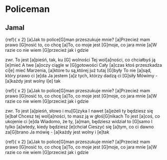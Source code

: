 # Policeman
## Jamal



{ref}{ x 2}
[a]Jak to police[G]man przeszukuje mnie?
[a]Przecież mam prawo [G]nosić to, co chcę
[a]To, co moje jest [G]moje, co jara mnie
[a]W razie co nie wiem [G]przecież jak i gdzie

zwr.
To jest [a]pieśń, tak, ku [G] wolności
Tej wol[a]ności, co chciałbyś ją [e]mieć
A twe [a]oczy ciągle w [G]gotowości
Cały [a]czas ktoś przeszkadza ci[e] mieć
Marzenia, [a]które tu są,której już tutaj [G]były
To nie [a]sąd, który prawo ci [e]da
Ja jestem [a]z tych, którzy dadzą ci [G]siły
Mówimy - [a]każdy jest wolny i[e] tak

{ref}{ x 2}
[a]Jak to police[G]man przeszukuje mnie?
[a]Przecież mam prawo [G]nosić to, co chcę
[a]To, co moje jest [G]moje, co jara mnie
[a]W razie co nie wiem [G]przecież jak i gdzie

 zwr.
To jest [a]pieśń, słowo i mu[G]zyka
I nawet [a]jeżeli ty będziesz się [e]bał
Chcesz tej wol[a]ności, to masz ją w głoś[G]nikach
To jest [a]coś, co ukojenie ci [e]da
Wiadomo, że ty, [a]man, będziesz widział to [G]samo
I tylko [a]wtedy, kiedy będziesz [e]chciał
Cieszyć się [a]tym, co ci dawno za[G]brano
Ja mówię - [a]każdy jest wolny i [e]tak

{ref}{ x 2}
[a]Jak to police[G]man przeszukuje mnie?
[a]Przecież mam prawo [G]nosić to, co chcę
[a]To, co moje jest [G]moje, co jara mnie
[a]W razie co nie wiem [G]przecież jak i gdzie

